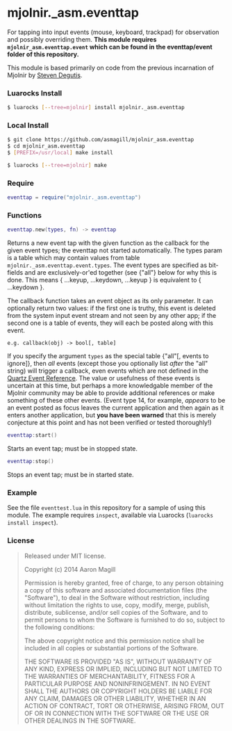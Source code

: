 mjolnir._asm.eventtap
=====================

For tapping into input events (mouse, keyboard, trackpad) for observation and possibly overriding them. **This module requires `mjolnir_asm.eventtap.event` which can be found in the eventtap/event folder of this repository.**

This module is based primarily on code from the previous incarnation of Mjolnir by [Steven Degutis](https://github.com/sdegutis/).

### Luarocks Install
~~~bash
$ luarocks [--tree=mjolnir] install mjolnir._asm.eventtap
~~~

### Local Install
~~~bash
$ git clone https://github.com/asmagill/mjolnir_asm.eventtap
$ cd mjolnir_asm.eventtap
$ [PREFIX=/usr/local] make install
~~~

~~~bash
$ luarocks [--tree=mjolnir] make
~~~

### Require

~~~lua
eventtap = require("mjolnir._asm.eventtap")
~~~

### Functions

~~~lua
eventtap.new(types, fn) -> eventtap
~~~
Returns a new event tap with the given function as the callback for the given event types; the eventtap not started automatically. The types param is a table which may contain values from table `mjolnir._asm.eventtap.event.types`. The event types are specified as bit-fields and are exclusively-or'ed together (see {"all"} below for why this is done.  This means { ...keyup, ...keydown, ...keyup }  is equivalent to { ...keydown }.

The callback function takes an event object as its only parameter. It can optionally return two values: if the first one is truthy, this event is deleted from the system input event stream and not seen by any other app; if the second one is a table of events, they will each be posted along with this event.

    e.g. callback(obj) -> bool[, table]

If you specify the argument `types` as the special table {"all"[, events to ignore]}, then *all* events (except those you optionally list *after* the "all" string) will trigger a callback, even events which are not defined in the [Quartz Event Reference](https://developer.apple.com/library/mac/documentation/Carbon/Reference/QuartzEventServicesRef/Reference/reference.html). The value or usefulness of these events is uncertain at this time, but perhaps a more knowledgable member of the Mjolnir community may be able to provide additional references or make something of these other events. (Event type 14, for example, *appears* to be an event posted as focus leaves the current application and then again as it enters another application, but **you have been warned** that this is merely conjecture at this point and has not been verified or tested thoroughly!)

~~~lua
eventtap:start()
~~~
Starts an event tap; must be in stopped state.

~~~lua
eventtap:stop()
~~~
Stops an event tap; must be in started state.

### Example

See the file `eventtest.lua` in this repository for a sample of using this module.  The example requires `inspect`, available via Luarocks (`luarocks install inspect`).

### License

> Released under MIT license.
>
> Copyright (c) 2014 Aaron Magill
>
> Permission is hereby granted, free of charge, to any person obtaining a copy
> of this software and associated documentation files (the "Software"), to deal
> in the Software without restriction, including without limitation the rights
> to use, copy, modify, merge, publish, distribute, sublicense, and/or sell
> copies of the Software, and to permit persons to whom the Software is
> furnished to do so, subject to the following conditions:
>
> The above copyright notice and this permission notice shall be included in
> all copies or substantial portions of the Software.
>
> THE SOFTWARE IS PROVIDED "AS IS", WITHOUT WARRANTY OF ANY KIND, EXPRESS OR
> IMPLIED, INCLUDING BUT NOT LIMITED TO THE WARRANTIES OF MERCHANTABILITY,
> FITNESS FOR A PARTICULAR PURPOSE AND NONINFRINGEMENT. IN NO EVENT SHALL THE
> AUTHORS OR COPYRIGHT HOLDERS BE LIABLE FOR ANY CLAIM, DAMAGES OR OTHER
> LIABILITY, WHETHER IN AN ACTION OF CONTRACT, TORT OR OTHERWISE, ARISING FROM,
> OUT OF OR IN CONNECTION WITH THE SOFTWARE OR THE USE OR OTHER DEALINGS IN
> THE SOFTWARE.
